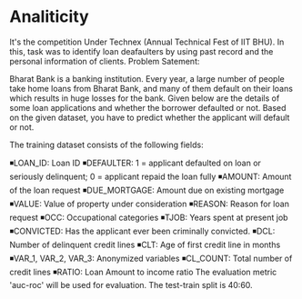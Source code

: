 # Analiticity
It's the competition Under Technex (Annual Technical Fest of IIT BHU). In this, task was to identify loan deafaulters by using past record and the personal information of clients. 
Problem Satement:

Bharat Bank is a banking institution. Every year, a large number of people take home loans from Bharat Bank, and many of them default on their loans which results in huge losses for the bank. Given below are the details of some loan applications and whether the borrower defaulted or not.
Based on the given dataset, you have to predict whether the applicant will default or not.

The training dataset consists of the following fields:

◾LOAN_ID: Loan ID
◾DEFAULTER: 1 = applicant defaulted on loan or seriously delinquent; 0 = applicant repaid the loan fully
◾AMOUNT: Amount of the loan request
◾DUE_MORTGAGE: Amount due on existing mortgage
◾VALUE: Value of property under consideration
◾REASON: Reason for loan request
◾OCC: Occupational categories
◾TJOB: Years spent at present job
◾CONVICTED: Has the applicant ever been criminally convicted.
◾DCL: Number of delinquent credit lines
◾CLT: Age of first credit line in months
◾VAR_1, VAR_2, VAR_3: Anonymized variables
◾CL_COUNT: Total number of credit lines
◾RATIO: Loan Amount to income ratio
The evaluation metric 'auc-roc' will be used for evaluation.
The test-train split is 40:60.
